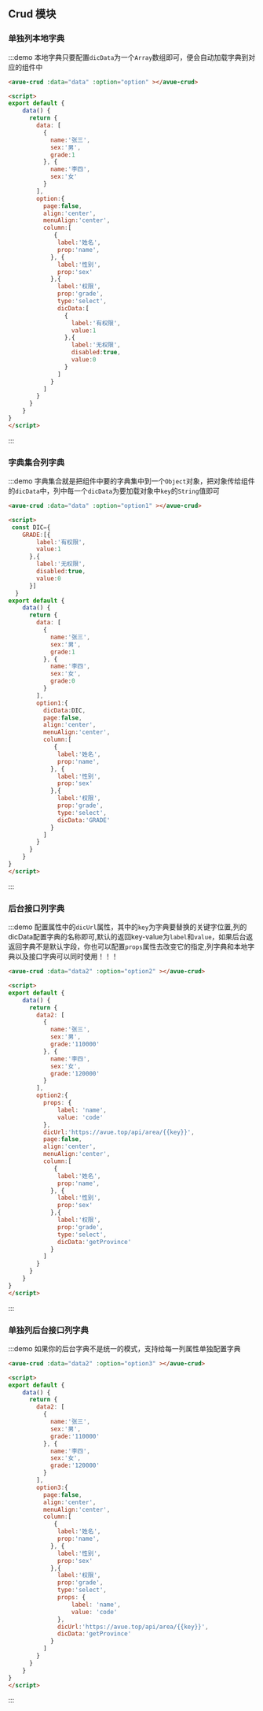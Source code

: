 <script>
  const DIC={
    GRADE:[{
        label:'有权限',
        value:1
      },{
        label:'无权限',
        disabled:true,
        value:0
      }]
  }
export default {
    data() {
      return {
        data2: [
          {
            name:'张三',
            sex:'男',
            grade:'110000'
          }, {
            name:'李四',
            sex:'女',
            grade:'120000'
          }
        ],
        data: [
          {
            name:'张三',
            sex:'男',
            grade:1
          }, {
            name:'李四',
            sex:'女'
          }
        ],
        option:{
          page:false,
          align:'center',
          menuAlign:'center',
          column:[
             {
              label:'姓名',
              prop:'name',
            }, {
              label:'性别',
              prop:'sex'
            },{
              label:'权限',
              prop:'grade',
              type:'select',
              dicData:[
                {
                  label:'有权限',
                  value:1
                },{
                  label:'无权限',
                  disabled:true,
                  value:0
                }
              ]
            }
          ]
        },
        option1:{
          dicData:DIC,
          page:false,
          align:'center',
          menuAlign:'center',
          column:[
             {
              label:'姓名',
              prop:'name',
            }, {
              label:'性别',
              prop:'sex'
            },{
              label:'权限',
              prop:'grade',
              type:'select',
              dicData:'GRADE'
            }
          ]
        },
        option2:{
          props: {
              label: 'name',
              value: 'code'
          },
          dicUrl:'https://avue.top/api/area/{{key}}',
          page:false,
          align:'center',
          menuAlign:'center',
          column:[
             {
              label:'姓名',
              prop:'name',
            }, {
              label:'性别',
              prop:'sex'
            },{
              label:'权限',
              prop:'grade',
              type:'select',
              dicData:'getProvince'
            }
          ]
        },
        option3:{
          page:false,
          align:'center',
          menuAlign:'center',
          column:[
             {
              label:'姓名',
              prop:'name',
            }, {
              label:'性别',
              prop:'sex'
            },{
              label:'权限',
              prop:'grade',
              type:'select',
              props: {
                  label: 'name',
                  value: 'code'
              },
              dicUrl:'https://avue.top/api/area/{{key}}',
              dicData:'getProvince'
            }
          ]
        }
      }
    },
    methods: {
    }
}
</script>

<style>

</style>

## Crud 模块



### 单独列本地字典

:::demo 本地字典只要配置`dicData`为一个`Array`数组即可，便会自动加载字典到对应的组件中
```html
<avue-crud :data="data" :option="option" ></avue-crud>

<script>
export default {
    data() {
      return {
        data: [
          {
            name:'张三',
            sex:'男',
            grade:1
          }, {
            name:'李四',
            sex:'女'
          }
        ],
        option:{
          page:false,
          align:'center',
          menuAlign:'center',
          column:[
             {
              label:'姓名',
              prop:'name',
            }, {
              label:'性别',
              prop:'sex'
            },{
              label:'权限',
              prop:'grade',
              type:'select',
              dicData:[
                {
                  label:'有权限',
                  value:1
                },{
                  label:'无权限',
                  disabled:true,
                  value:0
                }
              ]
            }
          ]
        }
      }
    }
}
</script>
```
:::


### 字典集合列字典

:::demo 字典集合就是把组件中要的字典集中到一个`Object`对象，把对象传给组件的`dicData`中，列中每一个`dicData`为要加载对象中`key`的`String`值即可
```html
<avue-crud :data="data" :option="option1" ></avue-crud>

<script>
 const DIC={
    GRADE:[{
        label:'有权限',
        value:1
      },{
        label:'无权限',
        disabled:true,
        value:0
      }]
  }
export default {
    data() {
      return {
        data: [
          {
            name:'张三',
            sex:'男',
            grade:1
          }, {
            name:'李四',
            sex:'女',
            grade:0
          }
        ],
        option1:{
          dicData:DIC,
          page:false,
          align:'center',
          menuAlign:'center',
          column:[
             {
              label:'姓名',
              prop:'name',
            }, {
              label:'性别',
              prop:'sex'
            },{
              label:'权限',
              prop:'grade',
              type:'select',
              dicData:'GRADE'
            }
          ]
        }
      }
    }
}
</script>
```
:::


### 后台接口列字典

:::demo 配置属性中的`dicUrl`属性，其中的`key`为字典要替换的关键字位置,列的dicData配置字典的名称即可,默认的返回key-value为`label`和`value`，如果后台返返回字典不是默认字段，你也可以配置`props`属性去改变它的指定,列字典和本地字典以及接口字典可以同时使用！！！

```html
<avue-crud :data="data2" :option="option2" ></avue-crud>

<script>
export default {
    data() {
      return {
        data2: [
          {
            name:'张三',
            sex:'男',
            grade:'110000'
          }, {
            name:'李四',
            sex:'女',
            grade:'120000'
          }
        ],
        option2:{
          props: {
              label: 'name',
              value: 'code'
          },
          dicUrl:'https://avue.top/api/area/{{key}}',
          page:false,
          align:'center',
          menuAlign:'center',
          column:[
             {
              label:'姓名',
              prop:'name',
            }, {
              label:'性别',
              prop:'sex'
            },{
              label:'权限',
              prop:'grade',
              type:'select',
              dicData:'getProvince'
            }
          ]
        }
      }
    }
}
</script>
```
:::

### 单独列后台接口列字典

:::demo 如果你的后台字典不是统一的模式，支持给每一列属性单独配置字典

```html
<avue-crud :data="data2" :option="option3" ></avue-crud>

<script>
export default {
    data() {
      return {
        data2: [
          {
            name:'张三',
            sex:'男',
            grade:'110000'
          }, {
            name:'李四',
            sex:'女',
            grade:'120000'
          }
        ],
        option3:{
          page:false,
          align:'center',
          menuAlign:'center',
          column:[
             {
              label:'姓名',
              prop:'name',
            }, {
              label:'性别',
              prop:'sex'
            },{
              label:'权限',
              prop:'grade',
              type:'select',
              props: {
                  label: 'name',
                  value: 'code'
              },
              dicUrl:'https://avue.top/api/area/{{key}}',
              dicData:'getProvince'
            }
          ]
        }
      }
    }
}
</script>
```
:::